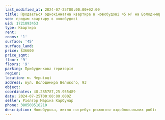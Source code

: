 ```yaml
---
last_modified_at: 2024-07-25T00:00:00+02:00
title: Продається однокімнатна квартира в новобудові 45 м² на Володимира Великого
seo: продам квартиру в новобудові
uid: 1721893453
type: Квартира
rent:
rooms: '1'
surface: '45'
surface_land:
price: $36600
price_sqmt:
floor: '9'
floors: '9'
parking: Прибудинкова територія
region:
location: м. Чернівці
address: вул. Володимира Великого, 93
object:
coordinates: 48.285787,25.955489
date: 2024-07-25T00:00:00.000Z
seller: Рієлтор Маріна Карбунар
phone: 380500518210
description: Новобудова, житло потребує ремонтно-оздоблювальних робіт
---
```

